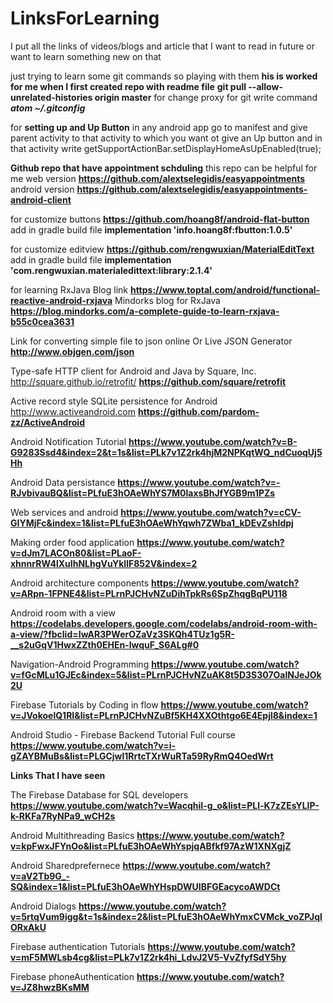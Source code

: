 # LinksForLearning
I put all the links of videos/blogs and article that I want to read in future or want to learn something new on that


just trying to learn some git commands so playing with them
**his is worked for me when I first created repo with readme file**
	**git pull --allow-unrelated-histories origin master**
for change proxy for git write command ***atom ~/.gitconfig***

for **setting up and Up Button** in any android app go to manifest and give parent activity to that activity to which you want ot give an Up button and in that activity write getSupportActionBar.setDisplayHomeAsUpEnabled(true);

**Github repo that have appointment schduling** this repo can be helpful for me
	web version **https://github.com/alextselegidis/easyappointments** 
	android version **https://github.com/alextselegidis/easyappointments-android-client**
	
	

for customize buttons **https://github.com/hoang8f/android-flat-button**
      add in gradle build file **implementation 'info.hoang8f:fbutton:1.0.5'**

for customize editview  **https://github.com/rengwuxian/MaterialEditText**
  add in gradle build file **implementation 'com.rengwuxian.materialedittext:library:2.1.4'**
  
 for learning RxJava Blog link 
	**https://www.toptal.com/android/functional-reactive-android-rxjava**
Mindorks blog for RxJava
	**https://blog.mindorks.com/a-complete-guide-to-learn-rxjava-b55c0cea3631**
	
	
Link for converting simple file to json online Or Live JSON Generator
	**http://www.objgen.com/json**



Type-safe HTTP client for Android and Java by Square, Inc. http://square.github.io/retrofit/
	**https://github.com/square/retrofit**


Active record style SQLite persistence for Android http://www.activeandroid.com
	**https://github.com/pardom-zz/ActiveAndroid**
	
Android Notification Tutorial
	**https://www.youtube.com/watch?v=B-G9283Ssd4&index=2&t=1s&list=PLk7v1Z2rk4hjM2NPKqtWQ_ndCuoqUj5Hh**
	
Android Data persistance
	**https://www.youtube.com/watch?v=-RJvbivauBQ&list=PLfuE3hOAeWhYS7M0laxsBhJfYGB9m1PZs**
	
Web services and android 
	**https://www.youtube.com/watch?v=cCV-GIYMjFc&index=1&list=PLfuE3hOAeWhYqwh7ZWba1_kDEvZshIdpj**
	
Making order food application
	**https://www.youtube.com/watch?v=dJm7LACOn80&list=PLaoF-xhnnrRW4lXuIhNLhgVuYkIlF852V&index=2**
	
Android architecture components 
	**https://www.youtube.com/watch?v=ARpn-1FPNE4&list=PLrnPJCHvNZuDihTpkRs6SpZhqgBqPU118**
	
Android room with a view
	**https://codelabs.developers.google.com/codelabs/android-room-with-a-view/?fbclid=IwAR3PWerOZaVz3SKQh4TUz1g5R-__s2uGqV1HwxZZth0EHEn-lwquF_S6ALg#0**
	
Navigation-Android Programming 
	**https://www.youtube.com/watch?v=fGcMLu1GJEc&index=5&list=PLrnPJCHvNZuAK8t5D3S307OalNJeJOk2U**
	
Firebase Tutorials by Coding in flow
	**https://www.youtube.com/watch?v=JVokoelQ1RI&list=PLrnPJCHvNZuBf5KH4XXOthtgo6E4Epjl8&index=1**
	
Android Studio - Firebase Backend Tutorial Full course
	**https://www.youtube.com/watch?v=i-gZAYBMuBs&list=PLGCjwl1RrtcTXrWuRTa59RyRmQ4OedWrt**


**Links That I have seen**


The Firebase Database for SQL developers
	**https://www.youtube.com/watch?v=WacqhiI-g_o&list=PLl-K7zZEsYLlP-k-RKFa7RyNPa9_wCH2s**
	
Android Multithreading Basics
	**https://www.youtube.com/watch?v=kpFwxJFYnOo&list=PLfuE3hOAeWhYspjqABfkf97AzW1XNXgjZ**

Android Sharedprefernece
	**https://www.youtube.com/watch?v=aV2Tb9G_-SQ&index=1&list=PLfuE3hOAeWhYHspDWUIBFGEacycoAWDCt**	
	
Android Dialogs
	**https://www.youtube.com/watch?v=5rtqVum9igg&t=1s&index=2&list=PLfuE3hOAeWhYmxCVMck_voZPJqlORxAkU**
	
Firebase authentication Tutorials
	**https://www.youtube.com/watch?v=mF5MWLsb4cg&list=PLk7v1Z2rk4hi_LdvJ2V5-VvZfyfSdY5hy**
	
Firebase phoneAuthentication
	**https://www.youtube.com/watch?v=JZ8hwzBKsMM**
	

